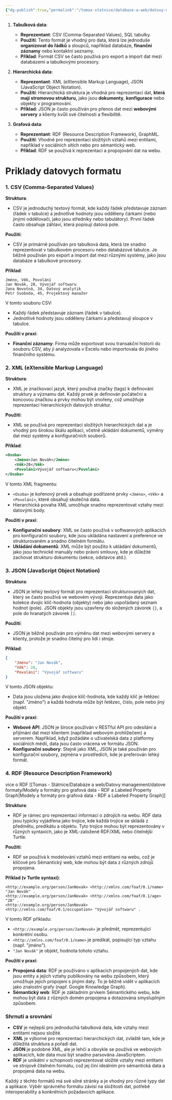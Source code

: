 ```yaml
---
{"dg-publish":true,"permalink":"/tomas-statnice/databaze-a-web/datovy-management/datove-formaty/zakladni-typy-strukturovanych-dat/","tags":["tomas","databaze_a_web","datovy_management"],"noteIcon":""}
---
```


1. **Tabulková data**:
   - **Reprezentant**: CSV (Comma-Separated Values), SQL tabulky.
   - **Použití**: Tento formát je vhodný pro data, která lze jednoduše **organizovat do řádků** a sloupců, například databáze, **finanční záznamy** nebo kontaktní seznamy. 
   - **Příklad**: Formát CSV se často používá pro export a import dat mezi databázemi a tabulkovými procesory.

2. **Hierarchická data**:
   - **Reprezentant**: XML (eXtensible Markup Language), JSON (JavaScript Object Notation).
   - **Použití**: Hierarchická struktura je vhodná pro reprezentaci dat, **která mají stromovou strukturu,** jako jsou **dokumenty**, **konfigurace** nebo objekty v programování.
   - **Příklad**: JSON je často používán pro přenos dat mezi **webovými servery** a klienty kvůli své čitelnosti a flexibilitě.

3. **Grafová data**:
   - **Reprezentant**: RDF (Resource Description Framework), GraphML.
   - **Použití**: Vhodné pro reprezentaci složitých vztahů mezi entitami, například v sociálních sítích nebo pro sémantický web.
   - **Příklad**: RDF se používá k reprezentaci a propojování dat na webu.

# Priklady datovych formatu
### 1. **CSV (Comma-Separated Values)**
   
**Struktura**: 
- CSV je jednoduchý textový formát, kde každý řádek představuje záznam (řádek v tabulce) a jednotlivé hodnoty jsou odděleny čárkami (nebo jinými oddělovači, jako jsou středníky nebo tabulátory). První řádek často obsahuje záhlaví, která popisují datová pole.

**Použití**:
- CSV je primárně používán pro tabulková data, která lze snadno reprezentovat v tabulkovém procesoru nebo databázové tabulce. Je běžně používán pro export a import dat mezi různými systémy, jako jsou databáze a tabulkové procesory.

**Příklad**:
```csv
Jméno, Věk, Povolání
Jan Novák, 28, Vývojář softwaru
Jana Novotná, 34, Datový analytik
Petr Svoboda, 45, Projektový manažer
```
V tomto souboru CSV:
- Každý řádek představuje záznam (řádek v tabulce).
- Jednotlivé hodnoty jsou odděleny čárkami a představují sloupce v tabulce.

**Použití v praxi**:
- **Finanční záznamy**: Firma může exportovat svou transakční historii do souboru CSV, aby ji analyzovala v Excelu nebo importovala do jiného finančního systému.

### 2. **XML (eXtensible Markup Language)**

**Struktura**:
- XML je značkovací jazyk, který používá značky (tags) k definování struktury a významu dat. Každý prvek je definován počáteční a koncovou značkou a prvky mohou být vnořeny, což umožňuje reprezentaci hierarchických datových struktur.

**Použití**:
- XML se používá pro reprezentaci složitých hierarchických dat a je vhodný pro širokou škálu aplikací, včetně ukládání dokumentů, výměny dat mezi systémy a konfiguračních souborů.

**Příklad**:
```xml
<Osoba>
    <Jméno>Jan Novák</Jméno>
    <Věk>28</Věk>
    <Povolání>Vývojář softwaru</Povolání>
</Osoba>
```
V tomto XML fragmentu:
- `<Osoba>` je kořenový prvek a obsahuje podřízené prvky `<Jméno>`, `<Věk>` a `<Povolání>`, které obsahují skutečná data.
- Hierarchická povaha XML umožňuje snadno reprezentovat vztahy mezi datovými body.

**Použití v praxi**:
- **Konfigurační soubory**: XML se často používá v softwarových aplikacích pro konfigurační soubory, kde jsou ukládána nastavení a preference ve strukturovaném a snadno čitelném formátu.
- **Ukládání dokumentů**: XML může být použito k ukládání dokumentů, jako jsou technické manuály nebo právní smlouvy, kde je důležité zachovat strukturu dokumentu (sekce, odstavce atd.).

### 3. **JSON (JavaScript Object Notation)**

**Struktura**:
- JSON je lehký textový formát pro reprezentaci strukturovaných dat, který se často používá ve webovém vývoji. Reprezentuje data jako kolekce dvojic klíč-hodnota (objekty) nebo jako uspořádaný seznam hodnot (pole). JSON objekty jsou uzavřeny do složených závorek `{}`, a pole do hranatých závorek `[]`.

**Použití**:
- JSON je běžně používán pro výměnu dat mezi webovými servery a klienty, protože je snadno čitelný pro lidi i stroje.

**Příklad**:
```json
{
    "Jméno": "Jan Novák",
    "Věk": 28,
    "Povolání": "Vývojář softwaru"
}
```
V tomto JSON objektu:
- Data jsou uložena jako dvojice klíč-hodnota, kde každý klíč je řetězec (např. "Jméno") a každá hodnota může být řetězec, číslo, pole nebo jiný objekt.

**Použití v praxi**:
- **Webové API**: JSON je široce používán v RESTful API pro odesílání a přijímání dat mezi klientem (například webovým prohlížečem) a serverem. Například, když požádáte o uživatelská data z platformy sociálních médií, data jsou často vrácena ve formátu JSON.
- **Konfigurační soubory**: Stejně jako XML, JSON je také používán pro konfigurační soubory, zejména v prostředích, kde je preferován lehký formát.

### 4. **RDF (Resource Description Framework)**

vice o RDF [[Tomas - Státnice/Databáze a web/Datovy management/datove formaty/Modely a formáty pro grafová data - RDF a Labeled Property Graph\|Modely a formáty pro grafová data - RDF a Labeled Property Graph]]

**Struktura**:
- RDF je rámec pro reprezentaci informací o zdrojích na webu. RDF data jsou typicky vyjádřena jako trojice, kde každá trojice se skládá z předmětu, predikátu a objektu. Tyto trojice mohou být reprezentovány v různých syntaxích, jako je XML-založené RDF/XML nebo čitelnější Turtle.

**Použití**:
- RDF se používá k modelování vztahů mezi entitami na webu, což je klíčové pro Sémantický web, kde mohou být data z různých zdrojů propojena.

**Příklad (v Turtle syntaxi)**:
```turtle
<http://example.org/person/JanNovak> <http://xmlns.com/foaf/0.1/name> "Jan Novák" .
<http://example.org/person/JanNovak> <http://xmlns.com/foaf/0.1/age> "28" .
<http://example.org/person/JanNovak> <http://xmlns.com/foaf/0.1/occupation> "Vývojář softwaru" .
```
V tomto RDF příkladu:
- `<http://example.org/person/JanNovak>` je předmět, reprezentující konkrétní osobu.
- `<http://xmlns.com/foaf/0.1/name>` je predikát, popisující typ vztahu (např. "jméno").
- `"Jan Novák"` je objekt, hodnota tohoto vztahu.

**Použití v praxi**:
- **Propojená data**: RDF je používáno v aplikacích propojených dat, kde jsou entity a jejich vztahy publikovány na webu způsobem, který umožňuje jejich propojení s jinými daty. To je běžně vidět v aplikacích jako znalostní grafy (např. Google Knowledge Graph).
- **Sémantický web**: RDF je základním prvkem Sémantického webu, kde mohou být data z různých domén propojena a dotazována smysluplným způsobem.

### Shrnutí a srovnání

- **CSV** je nejlepší pro jednoduchá tabulková data, kde vztahy mezi entitami nejsou složité.
- **XML** je výborné pro reprezentaci hierarchických dat, zvláště tam, kde je důležitá struktura a pořadí dat.
- **JSON** je podobné XML, ale je lehčí a obvykle se používá ve webových aplikacích, kde data musí být snadno parsována JavaScriptem.
- **RDF** je unikátní v schopnosti reprezentovat složité vztahy mezi entitami ve strojově čitelném formátu, což jej činí ideálním pro sémantická data a propojená data na webu.

Každý z těchto formátů má své silné stránky a je vhodný pro různé typy dat a aplikace. Výběr správného formátu závisí na složitosti dat, potřebě interoperability a konkrétních požadavcích aplikace.